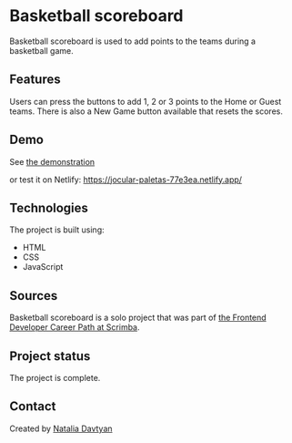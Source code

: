 # Basketball scoreboard

Basketball scoreboard is used to add points to the teams during a basketball game.

## Features
Users can press the buttons to add 1, 2 or 3 points to the Home or Guest teams. There is also a New Game button available that resets the scores.

## Demo
See [the demonstration](./basketball-scoreboard.gif)

or test it on Netlify: https://jocular-paletas-77e3ea.netlify.app/

## Technologies
The project is built using:
* HTML
* CSS
* JavaScript

## Sources
Basketball scoreboard is a solo project that was part of [the Frontend Developer Career Path at Scrimba](https://scrimba.com/learn/frontend).

## Project status
The project is complete.

## Contact
Created by [Natalia Davtyan](https://github.com/nataliadavtyan)
